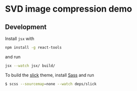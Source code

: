 # SVD image compression demo

## Development

Install `jsx` with

```bash
npm install -g react-tools
```

and run

```bash
jsx --watch jsx/ build/
```

To build the [slick](http://kenwheeler.github.io/slick/) theme, install [Sass](http://sass-lang.com/install) and run

```bash
$ scss --sourcemap=none --watch deps/slick
```
